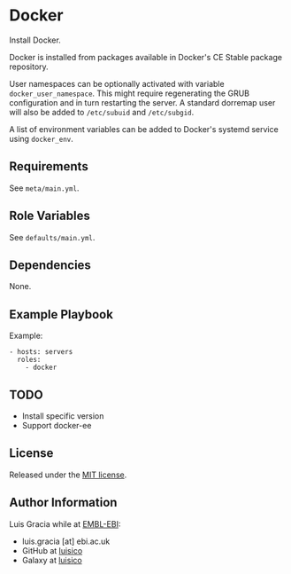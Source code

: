 Docker
======
Install Docker.

Docker is installed from packages available in Docker's CE Stable package repository.

User namespaces can be optionally activated with variable `docker_user_namespace`. This might require regenerating the GRUB configuration and in turn restarting the server. A standard dorremap user will also be added to `/etc/subuid` and `/etc/subgid`.

A list of environment variables can be added to Docker's systemd service using `docker_env`.

Requirements
------------
See `meta/main.yml`.

Role Variables
--------------
See `defaults/main.yml`.

Dependencies
------------
None.

Example Playbook
----------------
Example:
```
- hosts: servers
  roles:
    - docker
```

TODO
----
- Install specific version
- Support docker-ee

License
-------
Released under the [MIT license](https://opensource.org/licenses/MIT).

Author Information
------------------
Luis Gracia while at [EMBL-EBI](http://www.ebi.ac.uk/):
- luis.gracia [at] ebi.ac.uk
- GitHub at [luisico](https://github.com/luisico)
- Galaxy at [luisico](https://galaxy.ansible.com/luisico)
